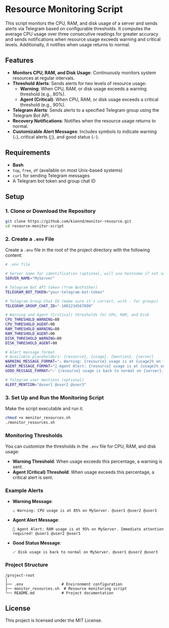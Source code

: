 # Resource Monitoring Script

This script monitors the CPU, RAM, and disk usage of a server and sends alerts via Telegram based on configurable thresholds. It computes the average CPU usage over three consecutive readings for greater accuracy and sends notifications when resource usage exceeds warning and critical levels. Additionally, it notifies when usage returns to normal.

## Features

- **Monitors CPU, RAM, and Disk Usage**: Continuously monitors system resources at regular intervals.
- **Threshold Alerts**: Sends alerts for two levels of resource usage:
  - **Warning**: When CPU, RAM, or disk usage exceeds a warning threshold (e.g., 80%).
  - **Agent (Critical)**: When CPU, RAM, or disk usage exceeds a critical threshold (e.g., 90%).
- **Telegram Alerts**: Sends alerts to a specified Telegram group using the Telegram Bot API.
- **Recovery Notifications**: Notifies when the resource usage returns to normal.
- **Customizable Alert Messages**: Includes symbols to indicate warning (`⚠️`), critical alerts (`🔴`), and good status (`✅`).

## Requirements

- **Bash**
- `top`, `free`, `df` (available on most Unix-based systems)
- `curl` for sending Telegram messages
- A Telegram bot token and group chat ID

## Setup

### 1. Clone or Download the Repository

```bash
git clone https://github.com/kiennd/monitor-resource.git
cd resource-monitor-script
```

### 2. Create a `.env` File

Create a `.env` file in the root of the project directory with the following content:

```bash
# .env file

# Server name for identification (optional, will use hostname if not set)
SERVER_NAME="MyServer"

# Telegram Bot API token (from BotFather)
TELEGRAM_BOT_TOKEN="your-telegram-bot-token"

# Telegram Group Chat ID (make sure it's correct, with - for groups)
TELEGRAM_GROUP_CHAT_ID="-1001234567890"

# Warning and Agent (Critical) thresholds for CPU, RAM, and Disk
CPU_THRESHOLD_WARNING=80
CPU_THRESHOLD_AGENT=90
RAM_THRESHOLD_WARNING=80
RAM_THRESHOLD_AGENT=90
DISK_THRESHOLD_WARNING=80
DISK_THRESHOLD_AGENT=90

# Alert message format
# Available placeholders: {resource}, {usage}, {mention}, {server}
WARNING_MESSAGE_FORMAT="⚠️ Warning: {resource} usage is at {usage}% on {server}. {mention}"
AGENT_MESSAGE_FORMAT="🔴 Agent Alert: {resource} usage is at {usage}% on {server}. Immediate attention required! {mention}"
GOOD_MESSAGE_FORMAT="✅ {resource} usage is back to normal on {server}. {mention}"

# Telegram user mentions (optional)
ALERT_MENTION="@user1 @user2 @user3"
```

### 3. Set Up and Run the Monitoring Script

Make the script executable and run it.

```bash
chmod +x monitor_resources.sh
./monitor_resources.sh
```

### Monitoring Thresholds

You can customize the thresholds in the `.env` file for CPU, RAM, and disk usage:

- **Warning Threshold**: When usage exceeds this percentage, a warning is sent.
- **Agent (Critical) Threshold**: When usage exceeds this percentage, a critical alert is sent.

### Example Alerts

- **Warning Message**:
  ```
  ⚠️ Warning: CPU usage is at 85% on MyServer. @user1 @user2 @user3
  ```

- **Agent Alert Message**:
  ```
  🔴 Agent Alert: RAM usage is at 95% on MyServer. Immediate attention required! @user1 @user2 @user3
  ```

- **Good Status Message**:
  ```
  ✅ Disk usage is back to normal on MyServer. @user1 @user2 @user3
  ```

### Project Structure

```
/project-root
│
├── .env                 # Environment configuration
├── monitor_resources.sh  # Resource monitoring script
└── README.md            # Project documentation
```

## License

This project is licensed under the MIT License.
